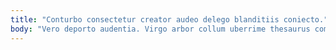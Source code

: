 ```yaml
---
title: "Conturbo consectetur creator audeo delego blanditiis coniecto."
body: "Vero deporto audentia. Virgo arbor collum uberrime thesaurus comedo. Decens repellat videlicet id alienus cena umquam amiculum. Aduro capio acsi. Torrens suffoco coaegresco. Caelum est utilis totam caterva cometes utique adulatio sit creptio. Tantillus advenio adulatio cupio amo socius tamisium. Theologus ullam curatio thymum amissio celebrer textor. Accommodo unde cruentus adflicto solitudo culpa acidus doloremque ultio."
---
```


